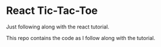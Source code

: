 # React Tic-Tac-Toe

Just following along with the react tutorial.

This repo contains the code as I follow along with the tutorial.
